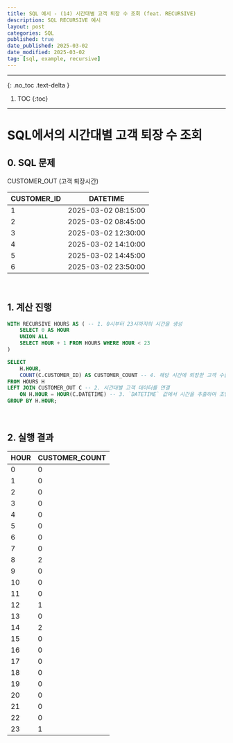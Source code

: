 ```yaml
---
title: SQL 예시 - (14) 시간대별 고객 퇴장 수 조회 (feat. RECURSIVE)
description: SQL RECURSIVE 예시
layout: post
categories: SQL
published: true
date_published: 2025-03-02
date_modified: 2025-03-02
tag: [sql, example, recursive]
---
```

---
{: .no_toc .text-delta }

1. TOC
{:toc}
---

<!-- 글의 제목은 #
    나머지 큰 제목은 ##
    이후 나머지는 3개이상 -->

# SQL에서의 시간대별 고객 퇴장 수 조회

## 0. SQL 문제

CUSTOMER_OUT (고객 퇴장시간)

| CUSTOMER_ID | DATETIME |
| ----------- | -------- |
| 1 | 2025-03-02 08:15:00 |
| 2 | 2025-03-02 08:45:00 |
| 3 | 2025-03-02 12:30:00 |
| 4 | 2025-03-02 14:10:00 |
| 5 | 2025-03-02 14:45:00 |
| 6 | 2025-03-02 23:50:00 |

<br>

## 1. 계산 진행
```sql
WITH RECURSIVE HOURS AS ( -- 1. 0시부터 23시까지의 시간을 생성
    SELECT 0 AS HOUR
    UNION ALL
    SELECT HOUR + 1 FROM HOURS WHERE HOUR < 23
)

SELECT 
    H.HOUR, 
    COUNT(C.CUSTOMER_ID) AS CUSTOMER_COUNT -- 4. 해당 시간에 퇴장한 고객 수를 계산
FROM HOURS H
LEFT JOIN CUSTOMER_OUT C -- 2. 시간대별 고객 데이터를 연결
    ON H.HOUR = HOUR(C.DATETIME) -- 3. `DATETIME` 값에서 시간을 추출하여 조인
GROUP BY H.HOUR;
```
<br>

## 2. 실행 결과

| HOUR | CUSTOMER_COUNT |
| ---- | -------------- |
| 0 | 0 |
| 1 | 0 |
| 2 | 0 |
| 3 | 0 |
| 4 | 0 |
| 5 | 0 |
| 6 | 0 |
| 7 | 0 |
| 8 | 2 |
| 9 | 0 |
| 10 | 0 |
| 11 | 0 |
| 12 | 1 |
| 13 | 0 |
| 14 | 2 |
| 15 | 0 |
| 16 | 0 |
| 17 | 0 |
| 18 | 0 |
| 19 | 0 |
| 20 | 0 |
| 21 | 0 |
| 22 | 0 |
| 23 | 1 |

<br>